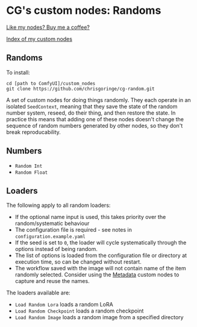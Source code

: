 # CG's custom nodes: Randoms

[Like my nodes? Buy me a coffee?](https://www.buymeacoffee.com/chrisgoringe)

[Index of my custom nodes](https://github.com/chrisgoringe/cg-nodes-index)

## Randoms

To install:
```
cd [path to ComfyUI]/custom_nodes
git clone https://github.com/chrisgoringe/cg-random.git
```

A set of custom nodes for doing things randomly. They each operate in an isolated `SeedContext`, meaning that they save the state of the random number system, reseed, do their thing, and then restore the state. In practice this means that adding one of these nodes doesn't change the sequence of random numbers generated by other nodes, so they don't break reproducability.

## Numbers

- `Random Int`
- `Random Float` 

## Loaders

The following apply to all random loaders:
- If the optional name input is used, this takes priority over the random/systematic behaviour
- The configuration file is required - see notes in `configuration.example.yaml`
- If the seed is set to `0`, the loader will cycle systematically through the options instead of being random.
- The list of options is loaded from the configuration file or directory at execution time, so can be changed without restart.
- The workflow saved with the image will not contain name of the item randomly selected. Consider using the [Metadata](https://github.com/chrisgoringe/cg-metadata) custom nodes to capture and reuse the names.

The loaders available are:
- `Load Random Lora` loads a random LoRA
- `Load Random Checkpoint` loads a random checkpoint
- `Load Random Image` loads a random image from a specified directory